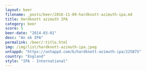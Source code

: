 ```yaml
---
layout: beer
filename: _posts/beer/2016-11-09-hardknott-azimuth-ipa.md
title: Hardknott azimuth IPA
category: beer
score: 5
beer-date: "2014-03-01"
desc: "An ok IPA"
permalink: /beer/:title.html
img: /img/list/hardknott-azimuth-ipa.jpeg
untappd: "https://untappd.com/b/hardknott-azimuth-ipa/225875"
country: "England"
style: "IPA - International"
---
```

